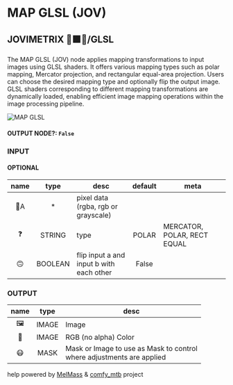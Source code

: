 # MAP GLSL (JOV)

## JOVIMETRIX 🔺🟩🔵/GLSL

The MAP GLSL (JOV) node applies mapping transformations to input images using GLSL shaders. It offers various mapping types such as polar mapping, Mercator projection, and rectangular equal-area projection. Users can choose the desired mapping type and optionally flip the output image. GLSL shaders corresponding to different mapping transformations are dynamically loaded, enabling efficient image mapping operations within the image processing pipeline.

![MAP GLSL](https://raw.githubusercontent.com/Amorano/Jovimetrix-examples/master/node/MAP%20GLSL/MAP%20GLSL.png)

#### OUTPUT NODE?: `False`

### INPUT

#### OPTIONAL

name | type | desc | default | meta
:---:|:---:|---|:---:|---
👾A | * | pixel data (rgba, rgb or<br>grayscale) |  | 
❓ | STRING | type | POLAR | MERCATOR, POLAR, RECT EQUAL
🙃 | BOOLEAN | flip input a and input b with<br>each other | False | 

### OUTPUT

name | type | desc
:---:|:---:|---
🖼️ | IMAGE | Image 
🌈 | IMAGE | RGB (no alpha) Color 
😷 | MASK | Mask or Image to use as Mask to control<br>where adjustments are applied 

help powered by [MelMass](https://github.com/melMass) & [comfy_mtb](https://github.com/melMass/comfy_mtb) project
